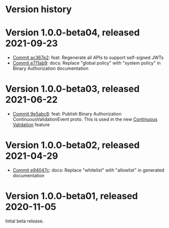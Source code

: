 # Version history

# Version 1.0.0-beta04, released 2021-09-23

- [Commit ac367e2](https://github.com/googleapis/google-cloud-dotnet/commit/ac367e2): feat: Regenerate all APIs to support self-signed JWTs
- [Commit e711ab9](https://github.com/googleapis/google-cloud-dotnet/commit/e711ab9): docs: Replace "global policy" with "system policy" in Binary Authorization documentation

# Version 1.0.0-beta03, released 2021-06-22

- [Commit 9e5abc8](https://github.com/googleapis/google-cloud-dotnet/commit/9e5abc8): feat: Publish Binary Authorization ContinuousValidationEvent proto. This is used in the new [Continuous Validation](https://cloud.google.com/binary-authorization/docs/overview-cv) feature

# Version 1.0.0-beta02, released 2021-04-29

- [Commit e94047c](https://github.com/googleapis/google-cloud-dotnet/commit/e94047c): docs: Replace "whitelist" with "allowlist" in generated documentation

# Version 1.0.0-beta01, released 2020-11-05

Intial beta release.


